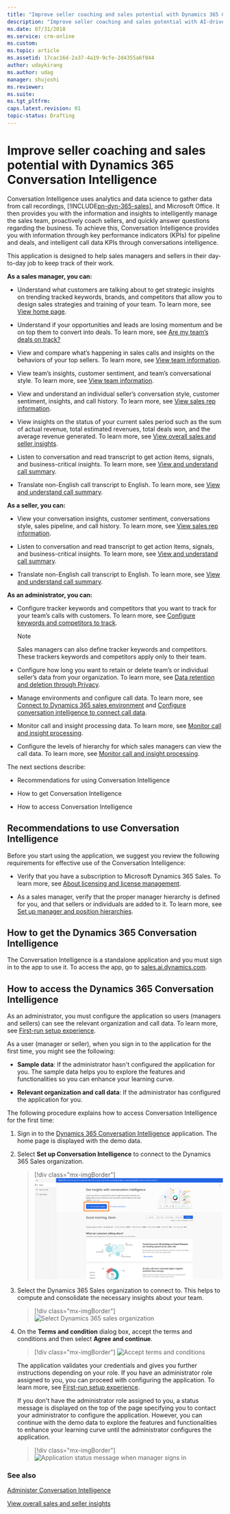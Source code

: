 ```yaml
---
title: "Improve seller coaching and sales potential with Dynamics 365 Conversation Intelligence application | MicrosoftDocs"
description: "Improve seller coaching and sales potential with AI-driven insights readily available for Dynamics 365 Conversation Intelligence"
ms.date: 07/31/2018
ms.service: crm-online
ms.custom: 
ms.topic: article
ms.assetid: 17cac16d-2a37-4a19-9cfe-2d4355a6f044
author: udaykirang
ms.author: udag
manager: shujoshi
ms.reviewer: 
ms.suite: 
ms.tgt_pltfrm: 
caps.latest.revision: 01
topic-status: Drafting
---
```


# Improve seller coaching and sales potential with Dynamics 365 Conversation Intelligence

Conversation Intelligence uses analytics and data science to gather data from call recordings, [!INCLUDE[pn-dyn-365-sales](../includes/pn-dyn-365-sales.md)], and Microsoft Office. It then provides you with the information and insights to intelligently manage the sales team, proactively coach sellers, and quickly answer questions regarding the business. To achieve this, Conversation Intelligence provides you with information through key performance indicators (KPIs) for pipeline and deals, and intelligent call data KPIs through conversations intelligence.

This application is designed to help sales managers and sellers in their day-to-day job to keep track of their work. 

**As a sales manager, you can:**

-	Understand what customers are talking about to get strategic insights on trending tracked keywords, brands, and competitors that allow you to design sales strategies and training of your team. To learn more, see [View home page](dynamics365-sales-insights-app-home-page.md).

-	Understand if your opportunities and leads are losing momentum and be on top them to convert into deals. To learn more, see [Are my team’s deals on track?](dynamics365-sales-insights-app-home-page.md#are-my-teams-deals-on-track) 

-	View and compare what’s happening in sales calls and insights on the behaviors of your top sellers. To learn more, see [View team information](conversation-intelligence-team-overview.md).

-	View team’s insights, customer sentiment, and team’s conversational style. To learn more, see [View team information](conversation-intelligence-team-overview.md).

-	View and understand an individual seller’s conversation style, customer sentiment, insights, and call history. To learn more, see [View sales rep information](conversation-intelligence-seller-details.md).

-	View insights on the status of your current sales period such as the sum of actual revenue, total estimated revenues, total deals won, and the average revenue generated. To learn more, see [View overall sales and seller insights](dynamics365-sales-insights-app-home-page.md).

-	Listen to conversation and read transcript to get action items, signals, and business-critical insights. To learn more, see [View and understand call summary](../sales/view-and-understand-call-summary.md). 

-	Translate non-English call transcript to English. To learn more, see [View and understand call summary](../sales/view-and-understand-call-summary.md). 

**As a seller, you can:**

-	View your conversation insights, customer sentiment, conversations style, sales pipeline, and call history. To learn more,  see [View sales rep information](conversation-intelligence-seller-details.md).

-	Listen to conversation and read transcript to get action items, signals, and business-critical insights. To learn more, see [View and understand call summary](../sales/view-and-understand-call-summary.md). 

-	Translate non-English call transcript to English. To learn more, see [View and understand call summary](../sales/view-and-understand-call-summary.md).

**As an administrator, you can:**

-	Configure tracker keywords and competitors that you want to track for your team’s calls with customers. To learn more, see [Configure keywords and competitors to track](configure-keywords-competitors.md).

    > [!NOTE]
    > Sales managers can also define tracker keywords and competitors. These trackers keywords and competitors apply only to their team.

-	Configure how long you want to retain or delete team’s or individual seller’s data from your organization. To learn more, see [Data retention and deletion through Privacy](data-retention-deletion-policy.md).

-	Manage environments and configure call data. To learn more, see [Connect to Dynamics 365 sales environment](connect-dynamics365-sales-environment.md) and [Configure conversation intelligence to connect call data](configure-conversation-intelligence-call-data.md).

-	Monitor call and insight processing data. To learn more, see [Monitor call and insight processing](../sales/monitor-call-insight-processing.md).

-	Configure the levels of hierarchy for which sales managers can view the call data. To learn more, see [Monitor call and insight processing](../sales/monitor-call-insight-processing.md).



The next sections describe:

- Recommendations for using Conversation Intelligence

- How to get Conversation Intelligence

- How to access Conversation Intelligence


## Recommendations to use Conversation Intelligence

Before you start using the application, we suggest you review the following requirements for effective use of the Conversation Intelligence:

-	Verify that you have a subscription to Microsoft Dynamics 365 Sales. To learn more, see [About licensing and license management](https://docs.microsoft.com/power-platform/admin/wp-license-management). 

- As a sales manager, verify that the proper manager hierarchy is defined for you, and that sellers or individuals are added to it. To learn more, see [Set up manager and position hierarchies](/dynamics365/customer-engagement/admin/hierarchy-security#set-up-manager-and-position-hierarchies).

## How to get the Dynamics 365 Conversation Intelligence

The Conversation Intelligence is a standalone application and you must sign in to the app to use it. To access the app, go to [sales.ai.dynamics.com](https://sales.ai.dynamics.com/).

## How to access the Dynamics 365 Conversation Intelligence

As an administrator, you must configure the application so users (managers and sellers) can see the relevant organization and call data. To learn more, see [First-run setup experience](fre-setup-sales-insight-app.md).

As a user (manager or seller), when you sign in to the application for the first time, you might see the following:

- **Sample data**: If the administrator hasn't configured the application for you. The sample data helps you to explore the features and functionalities so you can enhance your learning curve.

- **Relevant organization and call data**: If the administrator has configured the application for you.

The following procedure explains how to access Conversation Intelligence for the first time:

1.	Sign in to the [Dynamics 365 Conversation Intelligence](https://sales.ai.dynamics.com/) application. The home page is displayed with the demo data.

2.	Select **Set up Conversation Intelligence** to connect to the Dynamics 365 Sales organization.

    > [!div class="mx-imgBorder"]
    > ![Conversation Intelligence application first sign-in](media/si-app-manager-first-signin.png "Conversation Intelligence application first sign-in")

3.	Select the Dynamics 365 Sales organization to connect to. This helps to compute and consolidate the necessary insights about your team.

    > [!div class="mx-imgBorder"]
    > ![Select Dynamics 365 sales organization](media/si-app-select-organization.png  "Select Dynamics 365 sales organization")

4.	On the **Terms and condition** dialog box, accept the terms and conditions and then select **Agree and continue**.

    > [!div class="mx-imgBorder"]
    > ![Accept terms and conditions](media/si-app-tnc.png  "Accept terms and conditions")

	The application validates your credentials and gives you further instructions depending on your role. If you have an administrator role assigned to you, you can proceed with configuring the application. To learn more, see [First-run setup experience](fre-setup-sales-insight-app.md).
    
    If you don't have the administrator role assigned to you, a status message is displayed on the top of the page specifying you to contact your administrator to configure the application. However, you can continue with the demo data to explore the features and functionalities to enhance your learning curve until the administrator configures the application.
    
    > [!div class="mx-imgBorder"]
    > ![Application status message when manager signs in](media/si-app-admin-message-bar-manager.png  "Application status message when manager signs in")

### See also

[Administer Conversation Intelligence](intro-admin-guide-sales-insights.md#administer-sales-insights-application)

[View overall sales and seller insights](dynamics365-sales-insights-app-home-page.md)
